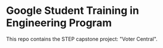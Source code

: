 # Google Student Training in Engineering Program

This repo contains the STEP capstone project: "Voter Central".
